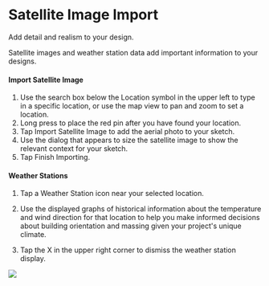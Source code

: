 # Satellite Image Import

Add detail and realism to your design.
 

Satellite images and weather station data add important information to your designs.

#### Import Satellite Image

1. Use the search box below the Location symbol in the upper left to type in a specific location, or use the map view to pan and zoom to set a location.
2. Long press to place the red pin after you have found your location.
3. Tap Import Satellite Image to add the aerial photo to your sketch.
4. Use the dialog that appears to size the satellite image to show the relevant context for your sketch.
5. Tap Finish Importing.

#### Weather Stations

1. Tap a Weather Station icon near your selected location.

1. Use the displayed graphs of historical information about the temperature and wind direction for that location to help you make informed decisions about building orientation and massing given your project's unique climate.
2. Tap the X in the upper right corner to dismiss the weather station display.

![](Images/GUID-8218C595-93F8-44F4-9199-2D1E83ECB458-low.png)
